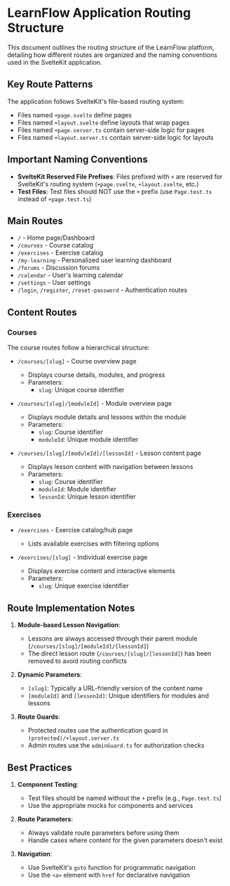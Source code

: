 # LearnFlow Application Routing Structure

This document outlines the routing structure of the LearnFlow platform, detailing how different routes are organized and the naming conventions used in the SvelteKit application.

## Key Route Patterns

The application follows SvelteKit's file-based routing system:

- Files named `+page.svelte` define pages
- Files named `+layout.svelte` define layouts that wrap pages
- Files named `+page.server.ts` contain server-side logic for pages
- Files named `+layout.server.ts` contain server-side logic for layouts

## Important Naming Conventions

- **SvelteKit Reserved File Prefixes**: Files prefixed with `+` are reserved for SvelteKit's routing system (`+page.svelte`, `+layout.svelte`, etc.)
- **Test Files**: Test files should NOT use the `+` prefix (use `Page.test.ts` instead of `+page.test.ts`)

## Main Routes

- `/` - Home page/Dashboard
- `/courses` - Course catalog
- `/exercises` - Exercise catalog
- `/my-learning` - Personalized user learning dashboard
- `/forums` - Discussion forums
- `/calendar` - User's learning calendar
- `/settings` - User settings
- `/login`, `/register`, `/reset-password` - Authentication routes

## Content Routes

### Courses

The course routes follow a hierarchical structure:

- `/courses/[slug]` - Course overview page
  - Displays course details, modules, and progress
  - Parameters:
    - `slug`: Unique course identifier
  
- `/courses/[slug]/[moduleId]` - Module overview page
  - Displays module details and lessons within the module
  - Parameters:
    - `slug`: Course identifier
    - `moduleId`: Unique module identifier
  
- `/courses/[slug]/[moduleId]/[lessonId]` - Lesson content page
  - Displays lesson content with navigation between lessons
  - Parameters:
    - `slug`: Course identifier
    - `moduleId`: Module identifier
    - `lessonId`: Unique lesson identifier

### Exercises

- `/exercises` - Exercise catalog/hub page
  - Lists available exercises with filtering options
  
- `/exercises/[slug]` - Individual exercise page
  - Displays exercise content and interactive elements
  - Parameters:
    - `slug`: Unique exercise identifier

## Route Implementation Notes

1. **Module-based Lesson Navigation**: 
   - Lessons are always accessed through their parent module (`/courses/[slug]/[moduleId]/[lessonId]`)
   - The direct lesson route (`/courses/[slug]/[lessonId]`) has been removed to avoid routing conflicts

2. **Dynamic Parameters**:
   - `[slug]`: Typically a URL-friendly version of the content name
   - `[moduleId]` and `[lessonId]`: Unique identifiers for modules and lessons

3. **Route Guards**:
   - Protected routes use the authentication guard in `(protected)/+layout.server.ts`
   - Admin routes use the `adminGuard.ts` for authorization checks

## Best Practices

1. **Component Testing**:
   - Test files should be named without the `+` prefix (e.g., `Page.test.ts`)
   - Use the appropriate mocks for components and services

2. **Route Parameters**:
   - Always validate route parameters before using them
   - Handle cases where content for the given parameters doesn't exist

3. **Navigation**:
   - Use SvelteKit's `goto` function for programmatic navigation
   - Use the `<a>` element with `href` for declarative navigation
